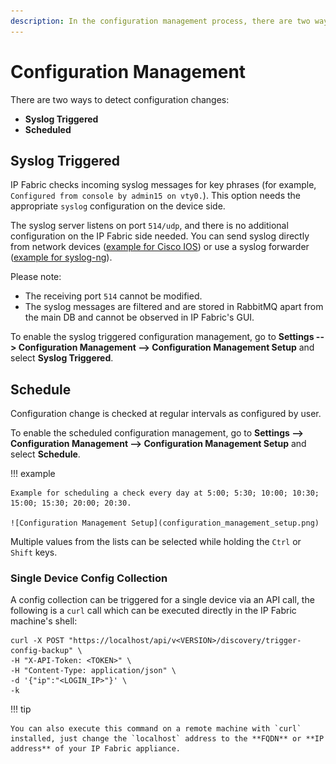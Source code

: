 ```yaml
---
description: In the configuration management process, there are two ways to detect configuration changes.
---
```


# Configuration Management

There are two ways to detect configuration changes:

- **Syslog Triggered**
- **Scheduled**

## Syslog Triggered

IP Fabric checks incoming syslog messages for key phrases (for example, `Configured from console by admin15 on vty0.`). This option needs the appropriate `syslog` configuration on the device side.

The syslog server listens on port `514/udp`, and there is no additional configuration on the IP Fabric side needed. You can send syslog directly from network devices ([example for Cisco IOS](https://community.cisco.com/t5/network-architecture-documents/how-to-configure-logging-in-cisco-ios/tac-p/3132436))
or use a syslog forwarder ([example for syslog-ng](https://support.symantec.com/en_US/article.TECH92854.html)).

Please note:

- The receiving port `514` cannot be modified.
- The syslog messages are filtered and are stored in RabbitMQ apart from the main DB and cannot be observed in IP Fabric's GUI.

To enable the syslog triggered configuration management, go to **Settings --> Configuration Management --> Configuration Management Setup** and select **Syslog Triggered**.

## Schedule

Configuration change is checked at regular intervals as configured by user.

To enable the scheduled configuration management, go to **Settings --> Configuration Management --> Configuration Management Setup** and select **Schedule**.

!!! example

    Example for scheduling a check every day at 5:00; 5:30; 10:00; 10:30; 15:00; 15:30; 20:00; 20:30.

    ![Configuration Management Setup](configuration_management_setup.png)

Multiple values from the lists can be selected while holding the `Ctrl` or `Shift` keys.

### Single Device Config Collection

A config collection can be triggered for a single device via an API call, the following is a `curl` call which can be executed directly in the IP Fabric machine's shell:

```shell
curl -X POST "https://localhost/api/v<VERSION>/discovery/trigger-config-backup" \
-H "X-API-Token: <TOKEN>" \
-H "Content-Type: application/json" \
-d '{"ip":"<LOGIN_IP>"}' \
-k
```

!!! tip

    You can also execute this command on a remote machine with `curl` installed, just change the `localhost` address to the **FQDN** or **IP address** of your IP Fabric appliance.
